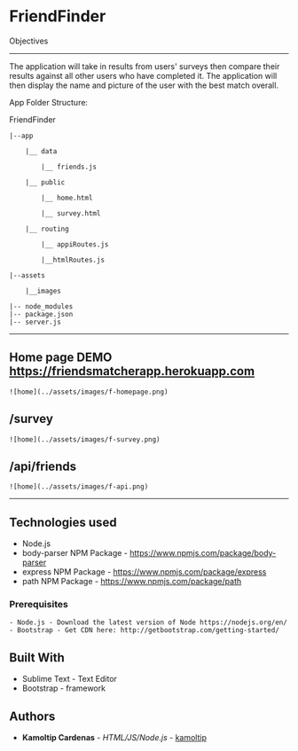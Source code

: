 # FriendFinder

Objectives
***


The application will take in results from users' surveys then compare their results against all other users who have completed it. The application will then display the name and picture of the user with the best match overall.

App Folder Structure:

 FriendFinder

 	|--app

 		|__ data

 			|__ friends.js

 		|__ public

 			|__ home.html

 			|__ survey.html

 		|__ routing

 			|__ appiRoutes.js

 			|__htmlRoutes.js

 	|--assets

 		|__images

 	|-- node_modules
 	|-- package.json
 	|-- server.js

***

## Home page DEMO https://friendsmatcherapp.herokuapp.com
 
    ![home](../assets/images/f-homepage.png)

## /survey
 
    ![home](../assets/images/f-survey.png)

## /api/friends
 
	![home](../assets/images/f-api.png)

***

## Technologies used
- Node.js
- body-parser NPM Package - https://www.npmjs.com/package/body-parser
- express NPM Package - https://www.npmjs.com/package/express
- path NPM Package - https://www.npmjs.com/package/path

### Prerequisites

```
- Node.js - Download the latest version of Node https://nodejs.org/en/
- Bootstrap - Get CDN here: http://getbootstrap.com/getting-started/
```

## Built With

* Sublime Text - Text Editor
* Bootstrap - framework

## Authors

* **Kamoltip Cardenas** - *HTML/JS/Node.js* - [kamoltip](https://github.com/kamoltip)


